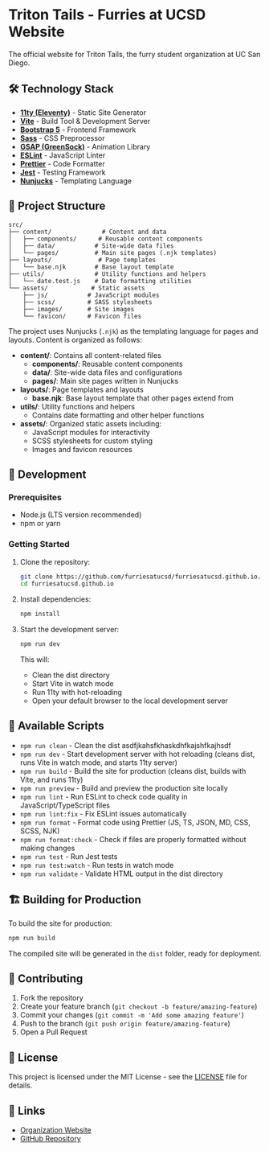 # Triton Tails - Furries at UCSD Website

The official website for Triton Tails, the furry student organization at UC San Diego.

## 🛠️ Technology Stack

- **[11ty (Eleventy)](https://www.11ty.dev/)** - Static Site Generator
- **[Vite](https://vitejs.dev/)** - Build Tool & Development Server
- **[Bootstrap 5](https://getbootstrap.com/)** - Frontend Framework
- **[Sass](https://sass-lang.com/)** - CSS Preprocessor
- **[GSAP (GreenSock)](https://greensock.com/gsap/)** - Animation Library
- **[ESLint](https://eslint.org/)** - JavaScript Linter
- **[Prettier](https://prettier.io/)** - Code Formatter
- **[Jest](https://jestjs.io/)** - Testing Framework
- **[Nunjucks](https://mozilla.github.io/nunjucks/)** - Templating Language

## 📁 Project Structure

```
src/
├── content/              # Content and data
│   ├── components/      # Reusable content components
│   ├── data/           # Site-wide data files
│   └── pages/          # Main site pages (.njk templates)
├── layouts/             # Page templates
│   └── base.njk        # Base layout template
├── utils/              # Utility functions and helpers
│   └── date.test.js    # Date formatting utilities
└── assets/            # Static assets
    ├── js/           # JavaScript modules
    ├── scss/         # SASS stylesheets
    ├── images/       # Site images
    └── favicon/      # Favicon files
```

The project uses Nunjucks (`.njk`) as the templating language for pages and layouts. Content is organized as follows:

- **content/**: Contains all content-related files
  - **components/**: Reusable content components
  - **data/**: Site-wide data files and configurations
  - **pages/**: Main site pages written in Nunjucks
- **layouts/**: Page templates and layouts
  - **base.njk**: Base layout template that other pages extend from
- **utils/**: Utility functions and helpers
  - Contains date formatting and other helper functions
- **assets/**: Organized static assets including:
  - JavaScript modules for interactivity
  - SCSS stylesheets for custom styling
  - Images and favicon resources

## 🚀 Development

### Prerequisites

- Node.js (LTS version recommended)
- npm or yarn

### Getting Started

1. Clone the repository:

   ```bash
   git clone https://github.com/furriesatucsd/furriesatucsd.github.io.git
   cd furriesatucsd.github.io
   ```

2. Install dependencies:

   ```bash
   npm install
   ```

3. Start the development server:
   ```bash
   npm run dev
   ```
   This will:
   - Clean the dist directory
   - Start Vite in watch mode
   - Run 11ty with hot-reloading
   - Open your default browser to the local development server

## 🔧 Available Scripts

- `npm run clean` - Clean the dist asdfjkahsfkhaskdhfkajshfkajhsdf
- `npm run dev` - Start development server with hot reloading (cleans dist, runs Vite in watch mode, and starts 11ty server)
- `npm run build` - Build the site for production (cleans dist, builds with Vite, and runs 11ty)
- `npm run preview` - Build and preview the production site locally
- `npm run lint` - Run ESLint to check code quality in JavaScript/TypeScript files
- `npm run lint:fix` - Fix ESLint issues automatically
- `npm run format` - Format code using Prettier (JS, TS, JSON, MD, CSS, SCSS, NJK)
- `npm run format:check` - Check if files are properly formatted without making changes
- `npm run test` - Run Jest tests
- `npm run test:watch` - Run tests in watch mode
- `npm run validate` - Validate HTML output in the dist directory

## 🏗️ Building for Production

To build the site for production:

```bash
npm run build
```

The compiled site will be generated in the `dist` folder, ready for deployment.

## 🤝 Contributing

1. Fork the repository
2. Create your feature branch (`git checkout -b feature/amazing-feature`)
3. Commit your changes (`git commit -m 'Add some amazing feature'`)
4. Push to the branch (`git push origin feature/amazing-feature`)
5. Open a Pull Request

## 📝 License

This project is licensed under the MIT License - see the [LICENSE](LICENSE) file for details.

## 🔗 Links

- [Organization Website](https://furriesatucsd.github.io)
- [GitHub Repository](https://github.com/furriesatucsd/furriesatucsd.github.io)
